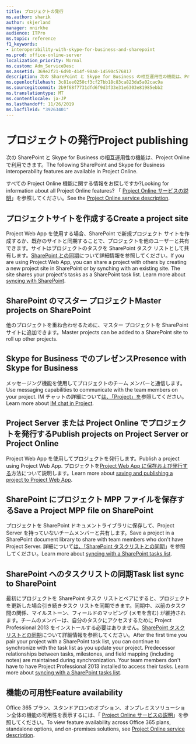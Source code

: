 ```yaml
---
title: プロジェクトの発行
ms.author: sharik
author: skjerland
manager: mnirkhe
audience: ITPro
ms.topic: reference
f1_keywords:
- interoperability-with-skype-for-business-and-sharepoint
ms.prod: office-online-server
localization_priority: Normal
ms.custom: Adm_ServiceDesc
ms.assetid: 369e2f21-6d9b-414f-98a8-14590c576817
description: 次の SharePoint と Skype for Business の相互運用性の機能は、Project Online で利用できます。
ms.openlocfilehash: 3c81ee0250cf3cf27bb18c83ca823da5a02cac9a
ms.sourcegitcommit: 2b9f68f7731dfd6f9d3f33e31e6303e81985ebb2
ms.translationtype: MT
ms.contentlocale: ja-JP
ms.lasthandoff: 11/26/2019
ms.locfileid: "39263401"
---
```

# <a name="project-publishing"></a><span data-ttu-id="23b4b-103">プロジェクトの発行</span><span class="sxs-lookup"><span data-stu-id="23b4b-103">Project publishing</span></span>

<span data-ttu-id="23b4b-104">次の SharePoint と Skype for Business の相互運用性の機能は、Project Online で利用できます。</span><span class="sxs-lookup"><span data-stu-id="23b4b-104">The following SharePoint and Skype for Business interoperability features are available in Project Online.</span></span>
  
<span data-ttu-id="23b4b-105">すべての Project Online 機能に関する情報をお探しですか?</span><span class="sxs-lookup"><span data-stu-id="23b4b-105">Looking for information about all Project Online features?</span></span> <span data-ttu-id="23b4b-106">「 [Project Online サービスの説明](project-online-service-description.md)」を参照してください。</span><span class="sxs-lookup"><span data-stu-id="23b4b-106">See the [Project Online service description](project-online-service-description.md).</span></span>
  
## <a name="create-a-project-site"></a><span data-ttu-id="23b4b-107">プロジェクトサイトを作成する</span><span class="sxs-lookup"><span data-stu-id="23b4b-107">Create a project site</span></span>

<span data-ttu-id="23b4b-p102">Project Web App を使用する場合、SharePoint で新規プロジェクト サイトを作成するか、既存のサイトと同期することで、プロジェクトを他のユーザーと共有できます。サイトはプロジェクトのタスクを SharePoint タスク リストとして共有します。[SharePoint との同期](https://go.microsoft.com/fwlink/p/?LinkId=271352)について詳細情報を参照してください。</span><span class="sxs-lookup"><span data-stu-id="23b4b-p102">If you are using Project Web App, you can share a project with others by creating a new project site in SharePoint or by synching with an existing site. The site shares your project's tasks as a SharePoint task list. Learn more about [syncing with SharePoint](https://go.microsoft.com/fwlink/p/?LinkId=271352).</span></span>
  
## <a name="master-projects-on-sharepoint"></a><span data-ttu-id="23b4b-111">SharePoint のマスター プロジェクト</span><span class="sxs-lookup"><span data-stu-id="23b4b-111">Master projects on SharePoint</span></span>

<span data-ttu-id="23b4b-112">他のプロジェクトを重ね合わせるために、マスター プロジェクトを SharePoint サイトに追加できます。</span><span class="sxs-lookup"><span data-stu-id="23b4b-112">Master projects can be added to a SharePoint site to roll up other projects.</span></span> 
  
## <a name="presence-with-skype-for-business"></a><span data-ttu-id="23b4b-113">Skype for Business でのプレゼンス</span><span class="sxs-lookup"><span data-stu-id="23b4b-113">Presence with Skype for Business</span></span>

<span data-ttu-id="23b4b-114">メッセージング機能を使用してプロジェクトのチーム メンバーと通信します。</span><span class="sxs-lookup"><span data-stu-id="23b4b-114">Use messaging capabilities to communicate with the team members on your project.</span></span> <span data-ttu-id="23b4b-115">IM チャットの詳細について[は、「Project」を](https://go.microsoft.com/fwlink/p/?LinkId=271351)参照してください。</span><span class="sxs-lookup"><span data-stu-id="23b4b-115">Learn more about [IM chat in Project](https://go.microsoft.com/fwlink/p/?LinkId=271351).</span></span>
  
## <a name="publish-projects-on-project-server-or-project-online"></a><span data-ttu-id="23b4b-116">Project Server または Project Online でプロジェクトを発行する</span><span class="sxs-lookup"><span data-stu-id="23b4b-116">Publish projects on Project Server or Project Online</span></span>

<span data-ttu-id="23b4b-117">Project Web App を使用してプロジェクトを発行します。</span><span class="sxs-lookup"><span data-stu-id="23b4b-117">Publish a project using Project Web App.</span></span> <span data-ttu-id="23b4b-118">プロジェクトを[Project Web App に保存および発行する](https://go.microsoft.com/fwlink/p/?LinkId=271354)方法について説明します。</span><span class="sxs-lookup"><span data-stu-id="23b4b-118">Learn more about [saving and publishing a project to Project Web App](https://go.microsoft.com/fwlink/p/?LinkId=271354).</span></span>
  
## <a name="save-a-project-mpp-file-on-sharepoint"></a><span data-ttu-id="23b4b-119">SharePoint にプロジェクト MPP ファイルを保存する</span><span class="sxs-lookup"><span data-stu-id="23b4b-119">Save a Project MPP file on SharePoint</span></span>

<span data-ttu-id="23b4b-120">プロジェクトを SharePoint ドキュメントライブラリに保存して、Project Server を持っていないチームメンバーと共有します。</span><span class="sxs-lookup"><span data-stu-id="23b4b-120">Save a project in a SharePoint document library to share with team members who don't have Project Server.</span></span> <span data-ttu-id="23b4b-121">詳細について[は、「SharePoint タスクリストとの同期](https://go.microsoft.com/fwlink/p/?LinkId=271353)」を参照してください。</span><span class="sxs-lookup"><span data-stu-id="23b4b-121">Learn more about [syncing with a SharePoint tasks list](https://go.microsoft.com/fwlink/p/?LinkId=271353).</span></span>
  
## <a name="task-list-sync-to-sharepoint"></a><span data-ttu-id="23b4b-122">SharePoint へのタスクリストの同期</span><span class="sxs-lookup"><span data-stu-id="23b4b-122">Task list sync to SharePoint</span></span>

<span data-ttu-id="23b4b-p106">最初にプロジェクトを SharePoint タスク リストとペアにすると、プロジェクトを更新した場合引き続きタスク リストを同期できます。同期中、以前のタスク間の関係、マイルストーン、フィールドのマッピング (メモを含む) が維持されます。チームのメンバーは、自分のタスクにアクセスするために Project Professional 2013 をインストールする必要はありません。[SharePoint タスク リストとの同期](https://go.microsoft.com/fwlink/p/?LinkId=271353)について詳細情報を参照してください。</span><span class="sxs-lookup"><span data-stu-id="23b4b-p106">After the first time you pair your project with a SharePoint task list, you can continue to synchronize with the task list as you update your project. Predecessor relationships between tasks, milestones, and field mapping (including notes) are maintained during synchronization. Your team members don't have to have Project Professional 2013 installed to access their tasks. Learn more about [syncing with a SharePoint tasks list](https://go.microsoft.com/fwlink/p/?LinkId=271353).</span></span>
  
## <a name="feature-availability"></a><span data-ttu-id="23b4b-127">機能の可用性</span><span class="sxs-lookup"><span data-stu-id="23b4b-127">Feature availability</span></span>

<span data-ttu-id="23b4b-128">Office 365 プラン、スタンドアロンのオプション、オンプレミスソリューション全体の機能の可用性を表示するには、「 [Project Online サービスの説明](project-online-service-description.md)」を参照してください。</span><span class="sxs-lookup"><span data-stu-id="23b4b-128">To view feature availability across Office 365 plans, standalone options, and on-premises solutions, see [Project Online service description](project-online-service-description.md).</span></span>
  

